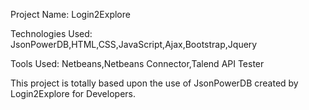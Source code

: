 Project Name: Login2Explore

Technologies Used: JsonPowerDB,HTML,CSS,JavaScript,Ajax,Bootstrap,Jquery

Tools Used: Netbeans,Netbeans Connector,Talend API Tester

This project is totally based upon the use of JsonPowerDB created by Login2Explore for Developers.
